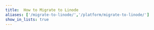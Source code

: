 ```yaml
---
title:  How to Migrate to Linode
aliases: ['/migrate-to-linode/','/platform/migrate-to-linode/']
show_in_lists: true
---
```

